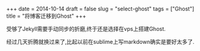 +++
date = 2014-10-14
draft = false
slug = "select-ghost"
tags = ["Ghost"]
title = "将博客迁移到Ghost"
+++

受够了Jekyll需要手动同步的折磨,终于还是选择在vps上搭建Ghost.

经过几天折腾就换过来了,比起以前在sublime上写markdown确实是要好太多了.